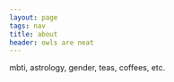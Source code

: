 ```yaml
---
layout: page
tags: nav
title: about
header: owls are neat
---
```


mbti, astrology, gender, teas, coffees, etc.
